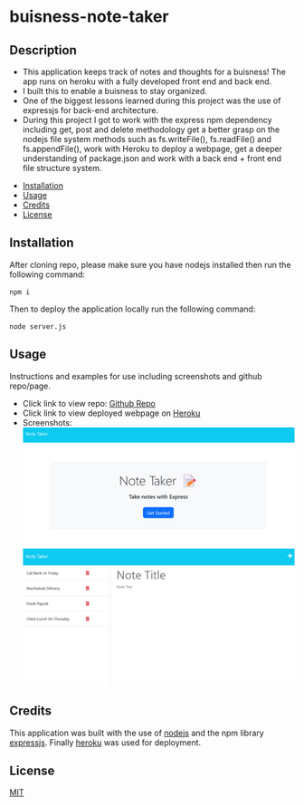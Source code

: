# buisness-note-taker
## Description
- This application keeps track of notes and thoughts for a buisness! The app runs on heroku with a fully developed front end and back end.  
- I built this to enable a buisness to stay organized.
- One of the biggest lessons learned during this project was the use of expressjs for back-end architecture.
- During this project I got to work with the express npm dependency including get, post and delete methodology get a better grasp on the nodejs file system methods such as fs.writeFile(), fs.readFile() and fs.appendFile(), work with Heroku to deploy a webpage, get a deeper understanding of package.json and work with a back end + front end file structure system.

* [Installation](#installation)
* [Usage](#usage)
* [Credits](#credits)
* [License](#license)
## Installation

After cloning repo, please make sure you have nodejs installed then run the following command:
```
npm i
```
Then to deploy the application locally run the following command:
```
node server.js
```

## Usage

Instructions and examples for use including screenshots and github repo/page.

- Click link to view repo: [Github Repo](https://github.com/Git-Vdim-Hub/buisness-note-taker)
- Click link to view deployed webpage on [Heroku](https://fathomless-garden-23793.herokuapp.com/)
- Screenshots: ![Splash Page](./public/assets/images/screencapture.png)
    ![Note Taker](./public/assets/images/screencapture2.png)

## Credits

This application was built with the use of [nodejs](https://nodejs.dev/en/) and the npm library 
[expressjs](https://expressjs.com/). Finally [heroku](https://www.heroku.com/) was used for deployment.

## License

[MIT](https://choosealicense.com/)